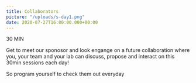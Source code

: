 ```yaml
---
title: Collaborators
picture: "/uploads/s-day1.png"
date: 2020-07-27T16:00:00.000+00:00
---
```


30 MIN


Get to meet our sponosor and look engange on a future 
collaboration where you, your team and your lab can
discuss, propose and interact on this 30min sessions
each day! 

So program yourself to check them out everyday
